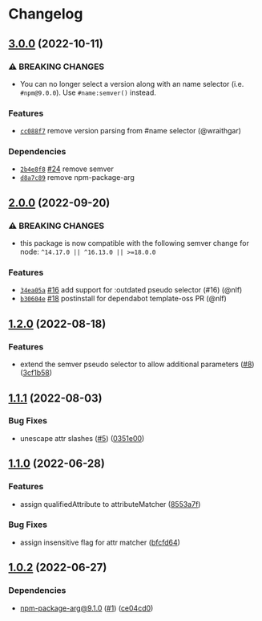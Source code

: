 # Changelog

## [3.0.0](https://github.com/npm/query/compare/v2.0.0...v3.0.0) (2022-10-11)

### ⚠️ BREAKING CHANGES

* You can no longer select a version along with an name selector (i.e. `#npm@9.0.0`).  Use `#name:semver()` instead.

### Features

* [`cc088f7`](https://github.com/npm/query/commit/cc088f794af6076241dcb40627c3826dd69951fc) remove version parsing from #name selector (@wraithgar)

### Dependencies

* [`2b4e8f8`](https://github.com/npm/query/commit/2b4e8f85f58fe26d908149f6820a383c7e4d41d3) [#24](https://github.com/npm/query/pull/24) remove semver
* [`d8a7c89`](https://github.com/npm/query/commit/d8a7c892459cac9474ac349b6b84d0517eef85a6) remove npm-package-arg

## [2.0.0](https://github.com/npm/query/compare/v1.2.0...v2.0.0) (2022-09-20)

### ⚠️ BREAKING CHANGES

* this package is now compatible with the following semver change for node: `^14.17.0 || ^16.13.0 || >=18.0.0`

### Features

* [`34ea05a`](https://github.com/npm/query/commit/34ea05ab7d20da1bd4eef0ee3b4d90832ee86f9d) [#16](https://github.com/npm/query/pull/16) add support for :outdated pseudo selector (#16) (@nlf)
* [`b30604e`](https://github.com/npm/query/commit/b30604e8e85cbee8f600f10ecf27a087cc5e118c) [#18](https://github.com/npm/query/pull/18) postinstall for dependabot template-oss PR (@nlf)

## [1.2.0](https://github.com/npm/query/compare/v1.1.1...v1.2.0) (2022-08-18)


### Features

* extend the semver pseudo selector to allow additional parameters ([#8](https://github.com/npm/query/issues/8)) ([3cf1b58](https://github.com/npm/query/commit/3cf1b58d7db50b39834fb69d5ade2c6635a7d9e1))

## [1.1.1](https://github.com/npm/query/compare/v1.1.0...v1.1.1) (2022-08-03)


### Bug Fixes

* unescape attr slashes ([#5](https://github.com/npm/query/issues/5)) ([0351e00](https://github.com/npm/query/commit/0351e00389653c6682a49be17538588a62759c4b))

## [1.1.0](https://github.com/npm/query/compare/v1.0.2...v1.1.0) (2022-06-28)


### Features

* assign qualifiedAttribute to attributeMatcher ([8553a7f](https://github.com/npm/query/commit/8553a7fc0296b78feec5ca066bda8f859c6dc193))


### Bug Fixes

* assign insensitive flag for attr matcher ([bfcfd64](https://github.com/npm/query/commit/bfcfd64b1e3de5377ba6fc3c05a64902bb3e69f1))

## [1.0.2](https://github.com/npm/query/compare/v1.0.1...v1.0.2) (2022-06-27)


### Dependencies

* npm-package-arg@9.1.0 ([#1](https://github.com/npm/query/issues/1)) ([ce04cd0](https://github.com/npm/query/commit/ce04cd05e67a0dd0b8fd3358f6f7dcc3892935a0))
